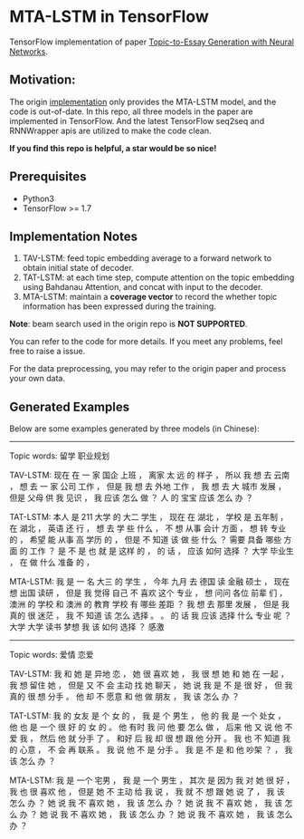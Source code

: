 # MTA-LSTM in TensorFlow

TensorFlow implementation of paper [Topic-to-Essay Generation with Neural Networks](http://ir.hit.edu.cn/~xcfeng/xiaocheng%20Feng's%20Homepage_files/final-topic-essay-generation.pdf).

## Motivation: 

The origin [implementation](https://github.com/hit-computer/MTA-LSTM) only provides the MTA-LSTM model, and the code is out-of-date.
In this repo, all three models in the paper are implemented in TensorFlow. And the latest TensorFlow seq2seq and RNNWrapper apis are utilized to make the code clean. 

**If you find this repo is helpful, a star would be so nice!**

## Prerequisites
- Python3
- TensorFlow >= 1.7

## Implementation Notes
1. TAV-LSTM: feed topic embedding average to a forward network to obtain initial state of decoder.
2. TAT-LSTM: at each time step, compute attention on the topic embedding using Bahdanau Attention, and concat with input to the decoder.
3. MTA-LSTM: maintain a **coverage vector** to record the whether topic information has been expressed during the training.

**Note**: beam search used in the origin repo is **NOT SUPPORTED**.

You can refer to the code for more details. If you meet any problems, feel free to raise a issue. 

For the data preprocessing, you may refer to the origin paper and process your own data.



## Generated Examples
Below are some examples  generated by three models (in Chinese):

---

Topic words:  留学 职业规划

TAV-LSTM: 现在 在 一 家 国企 上班 ， 离家 太 远 的 样子 ， 所以 我 想 去 云南 ， 想 去 一 家 公司 工作 ， 但是 我 想 去 外地 工作 ， 我 想 去 大 城市 发展 ， 但是 父母 供 我 见识 ， 我 应该 怎么 做 ？ 人 的 宝宝 应该 怎么 办 ？

TAT-LSTM: 本人 是 211 大学 的 大二 学生 ， 现在 在 湖北 ， 学校 是 五年制 ， 在 湖北 ， 英语 还 行 ， 想 去 学 些 什么 ， 不 想 从事 会计 方面 ， 想 转 专业 的 ， 希望 能 从事 高 学历 的 ， 但是 不 知道 该 做 些 什么 ？ 需要 具备 哪些 方面 的 工作 ？ 是 不 是 也 就 是 这样 的 ， 的 话 ， 应该 如何 选择 ？ 大学 毕业生 ， 在 做 什么 准备 的 ，

MTA-LSTM: 我 是 一 名 大三 的 学生 ， 今年 九月 去 德国 读 金融 硕士 ， 现在 想 出国 读研 ， 但是 我 觉得 自己 不 喜欢 这个 专业 ， 想 问问 各位 前辈 们 ， 澳洲 的 学校 和 澳洲 的 教育 学校 有 哪些 差距 ？ 我 想 去 那里 发展 ， 但是 我 真的 很 迷茫 ， 我 不 知道 该 怎么 选择 。 。 的 话 我 应该 选择 什么 专业 呢 ？ 大学 大学 读书 梦想 我 该 如何 选择 ？ 感激 

---

Topic words: 爱情 恋爱

TAV-LSTM: 我 和 她 是 异地 恋 ， 她 很 喜欢 她 ， 我 很 想 她 和 她 在 一起 ， 我 想 留住 她 ， 但是 又 不 会 主动 找 她 聊天 ， 她 说 我 是 不 是 很 好 ， 但 我 真的 很 想 分手 。 他 却 不 愿意 和 他 做 朋友 ， 我 该 怎么 办 ？

TAT-LSTM:  我 的 女友 是 个 女 的 ， 我 是 个 男生 ， 他 的 我 是 一个 处女 ， 他 也 是 一个 很 好 的 女 的 。 他 有时 我 问 他 要 怎么 做 ， 后来 他 又 说 他 不 爱 我 ， 然后 他 就 分手 了 。 和好 后 我 却 很 想 跟 他 分开 。 我 也 不 知道 我 的 心意 ， 不 会 再 联系 。 我 说 他 不 是 分手 。 我 是 不 是 和 他 吵架 ？ ， 我 该 怎么 办 ？

MTA-LSTM: 我 是 一个 宅男 ， 我 是 一个 男生 ， 其次 是 因为 我 对 她 很 好 ， 我 也 很 喜欢 他 ， 但是 她 不 主动 给 我 说 ， 我 就 不 想 跟 她 说 了 ， 我 该 怎么 办 ？ 她 说 我 不 喜欢 她 ， 我 该 怎么 办 ？ 她 说 我 不 喜欢 她 ， 我 该 怎么 办 ？ 她 说 我 不 喜欢 她 ， 我 该 怎么 办 ？ 她 说 我 不 喜欢 她 ， 我 该 怎么 办 ？